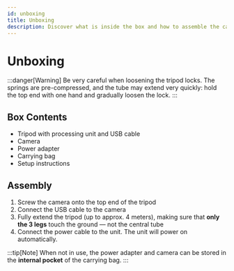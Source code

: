 ```yaml
---
id: unboxing
title: Unboxing
description: Discover what is inside the box and how to assemble the camera.
---
```


# Unboxing

:::danger[Warning]
Be very careful when loosening the tripod locks. The springs are pre-compressed, and the tube may extend very quickly: hold the top end with one hand and gradually loosen the lock.
:::

## Box Contents
 - Tripod with processing unit and USB cable
 - Camera
 - Power adapter
 - Carrying bag
 - Setup instructions

## Assembly

1. Screw the camera onto the top end of the tripod
2. Connect the USB cable to the camera
3. Fully extend the tripod (up to approx. 4 meters), making sure that **only the 3 legs** touch the ground — not the central tube
4. Connect the power cable to the unit. The unit will power on automatically.

:::tip[Note]
When not in use, the power adapter and camera can be stored in the **internal pocket** of the carrying bag.
:::
